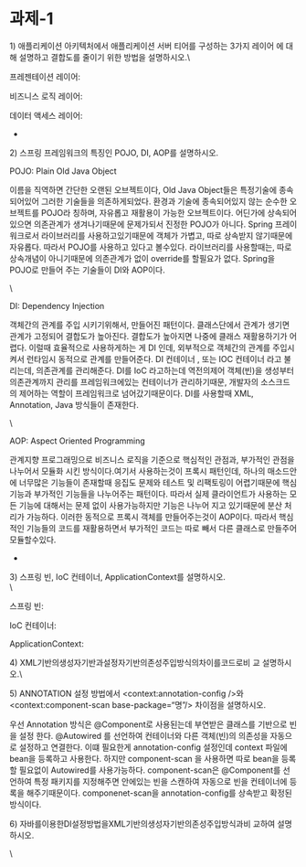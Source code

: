 # 과제-1

1\) 애플리케이션 아키텍처에서 애플리케이션 서버 티어를 구성하는 3가지 레이어 에 대해 설명하고 결합도를 줄이기 위한 방법을 설명하시오.\


프레젠테이션 레이어: &#x20;

비즈니스 로직 레이어:&#x20;

데이터 액세스 레이어:&#x20;

*

2\)  스프링 프레임워크의 특징인 POJO, DI, AOP를 설명하시오.&#x20;

POJO:  Plain Old Java Object&#x20;

이름을 직역하면 간단한 오랜된 오브젝트이다, Old Java Object들은 특정기술에 종속되어있어 그러한 기술들을 의존하게되었다. 환경과 기술에 종속되어있지 않는 순수한 오브젝트를 POJO라 칭하며, 자유롭고 재활용이 가능한 오브젝트이다. 어딘가에 상속되어있으면 의존관계가 생겨나기때문에 문제가되서 진정한 POJO가 아니다.  Spring  프레이워크로서  라이브러리를 사용하고있기때문에 객체가 가볍고, 따로 상속받지 않기때문에 자유롭다. 따라서 POJO를 사용하고 있다고 볼수있다. 라이브러리를 사용할때는, 따로 상속개념이 아니기때문에 의존관계가 없이 override를 할필요가 없다. Spring을 POJO로 만들어 주는 기술들이 DI와 AOP이다.&#x20;

\


DI:  Dependency Injection

객체간의 관계를 주입 시키기위해서, 만들어진 패턴이다. 클래스단에서 관계가 생기면 관계가 고정되어 결합도가 높아진다. 결합도가 높아지면 나중에 클래스 재활용하기가 어렵다. 이럴때 효율적으로 사용하게하는 게 DI 인데, 외부적으로  객체간의 관계를 주입시켜서 런타임시 동적으로 관계를 만들어준다. DI 컨테이너 , 또는 IOC 컨테이너 라고 불리는데, 의존관계를 관리해준다. DI를 IoC 라고하는데 역전의제어 객체(빈)을 생성부터 의존관계까지 관리를 프레임워크에있는 컨테이너가 관리하기때문,  개발자의 소스크드의 제어하는 역할이 프레임워크로 넘어갔기때문이다. DI를 사용할때  XML, Annotation, Java 방식들이 존재한다.&#x20;

\


AOP: Aspect Oriented Programming

관계지향 프로그래밍으로 비즈니스 로직을 기준으로 핵심적인 관점과, 부가적인 관점을 나누어서 모듈화 시킨 방식이다.여기서 사용하는것이 프록시 패턴인데,  하나의 매소드안에 너무많은 기능들이 존재할때 응집도 문제와 테스트 및 리팩토링이 어렵기때문에  핵심기능과 부가적인 기능들을 나누어주는 패턴이다. 따라서 실제 클라이언트가  사용하는 모든 기능에 대해서는 문제 없이 사용가능하지만 기능은 나누어 지고 있기때문에 분산 처리가 가능하다. 이러한 동적으로 프록시 객체를 만들어주는것이 AOP이다. 따라서 핵심적인 기능들의 코드를 재활용하면서 부가적인 코드는 따로 빼서 다른 클래스로 만들주어 모듈할수있다.

&#x20;

*

3\)  스프링 빈, IoC 컨테이너, ApplicationContext를 설명하시오.\
\


스프링 빈:

IoC 컨테이너:

ApplicationContext:

4\) XML기반의생성자기반과설정자기반의존성주입방식의차이를코드로비 교 설명하시오.\


5\)  ANNOTATION 설정 방법에서 \<context:annotation-config />와 \<context:component-scan base-package=“명”/> 차이점을 설명하시오.

우선 Annotation 방식은 @Component로 사용된는데 부연받은  클래스를 기반으로 빈을 설정 한다. @Autowired 를 선언하여 컨테이너와  다른 객체(빈)의 의존성을  자동으로  설정하고 연결한다. 이떄 필요한게 annotation-config 설정인데 context 파일에 bean을 등록하고 사용한다. 하지만 component-scan 을 사용하면 따로 bean을 등록할 필요없이 Autowired를 사용가능하다.  component-scan은 @Component를 선언하여 특정 패키지를 지정해주면 안에있는 빈을 스캔하여 자동으로  빈을 컨테이너에 등록을 해주기때문이다. componenet-scan을 annotation-config를 상속받고 확정된 방식이다.

6\)  자바를이용한DI설정방법을XML기반의생성자기반의존성주입방식과비 교하여 설명하시오.&#x20;

\
